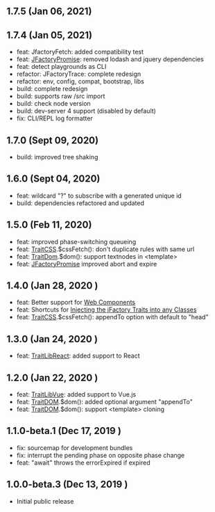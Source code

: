 ## 1.7.5 (Jan 06, 2021)

## 1.7.4 (Jan 05, 2021)
* feat: JfactoryFetch: added compatibility test
* feat: [JFactoryPromise](docs/JFactoryPromise.md): removed lodash and jquery dependencies
* feat: detect playgrounds as CLI
* refactor: JFactoryTrace: complete redesign
* refactor: env, config, compat, bootstrap, libs
* build: complete redesign
* build: supports raw /src import
* build: check node version
* build: dev-server 4 support (disabled by default)
* fix: CLI/REPL log formatter
  
## 1.7.0 (Sept 09, 2020)
* build: improved tree shaking

## 1.6.0 (Sept 04, 2020) 
* feat: wildcard "?" to subscribe with a generated unique id
* build: dependencies refactored and updated

## 1.5.0 (Feb 11, 2020)
* feat: improved phase-switching queueing     
* feat: [TraitCSS](docs/TraitCSS.md).$cssFetch(): don't duplicate rules with same url 
* feat: [TraitDom](docs/TraitDOM.md).$dom(): support textnodes in \<template>
* feat: [JFactoryPromise](docs/JFactoryPromise.md) improved abort and expire 

## 1.4.0 (Jan 28, 2020 )
* feat: Better support for [Web Components](docs/playground/class-webcomp.md)
* feat: Shortcuts for [Injecting the jFactory Traits into any Classes](docs/ref-components.md#create-a-component-base-class) 
* feat: [TraitCSS](docs/TraitCSS.md).$cssFetch(): appendTo option with default to "head"  

## 1.3.0 (Jan 24, 2020 )
* feat: [TraitLibReact](docs/TraitLibReact.md): added support to React

## 1.2.0 (Jan 22, 2020 )
* feat: [TraitLibVue](docs/TraitLibVue.md): added support to Vue.js
* feat: [TraitDOM](docs/TraitDOM.md).$dom(): added optional argument "appendTo"  
* feat: [TraitDOM](docs/TraitDOM.md).$dom(): support \<template> cloning  

## 1.1.0-beta.1 (Dec 17, 2019 )
* fix: sourcemap for development bundles
* fix: interrupt the pending phase on opposite phase change 
* feat: "await" throws the errorExpired if expired

## 1.0.0-beta.3 (Dec 13, 2019 )
* Initial public release
